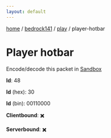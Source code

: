```yaml
---
layout: default
---
```


[home](/)  /  [bedrock141](/protocol/bedrock141)  /  [play](/protocol/bedrock141/play)  /  player-hotbar

# Player hotbar

Encode/decode this packet in [Sandbox](../../../sandbox/bedrock141#Play.PlayerHotbar)

**Id**: 48

**Id** (hex): 30

**Id** (bin): 00110000

**Clientbound**: ✖️

**Serverbound**: ✖️
